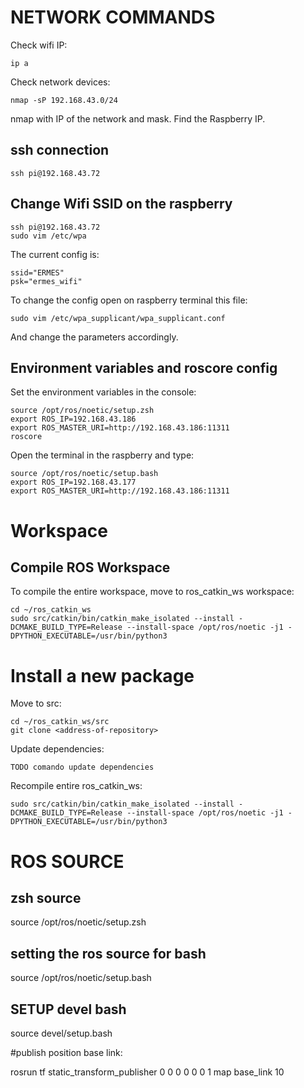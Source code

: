 # NETWORK COMMANDS

Check wifi IP:

```
ip a
```
Check network devices:

```
nmap -sP 192.168.43.0/24
```
nmap with IP of the network and mask. Find the Raspberry IP.
## ssh connection

```
ssh pi@192.168.43.72
```

## Change Wifi SSID on the raspberry


```
ssh pi@192.168.43.72
sudo vim /etc/wpa
```

The current config is:

```
ssid="ERMES"
psk="ermes_wifi"
```
To change the config open on raspberry terminal this file:
```
sudo vim /etc/wpa_supplicant/wpa_supplicant.conf 
```
And change the parameters accordingly.


## Environment variables and roscore config
Set the environment variables in the console:


```
source /opt/ros/noetic/setup.zsh
export ROS_IP=192.168.43.186  
export ROS_MASTER_URI=http://192.168.43.186:11311
roscore
```


Open the terminal in the raspberry and type:


```
source /opt/ros/noetic/setup.bash
export ROS_IP=192.168.43.177  
export ROS_MASTER_URI=http://192.168.43.186:11311
```

# Workspace

## Compile ROS Workspace
To compile the entire workspace, move to ros_catkin_ws workspace:
```
cd ~/ros_catkin_ws
sudo src/catkin/bin/catkin_make_isolated --install -DCMAKE_BUILD_TYPE=Release --install-space /opt/ros/noetic -j1 -DPYTHON_EXECUTABLE=/usr/bin/python3
```

# Install a new package
Move to src:
```
cd ~/ros_catkin_ws/src
git clone <address-of-repository>
```
Update dependencies:

```
TODO comando update dependencies
```

Recompile entire ros_catkin_ws:

```
sudo src/catkin/bin/catkin_make_isolated --install -DCMAKE_BUILD_TYPE=Release --install-space /opt/ros/noetic -j1 -DPYTHON_EXECUTABLE=/usr/bin/python3
```


<!--Finish the document when useful command must be added-->



# ROS SOURCE
## zsh source
source /opt/ros/noetic/setup.zsh

## setting the ros source for bash
source /opt/ros/noetic/setup.bash


## SETUP devel bash

source devel/setup.bash


#publish position base link:

rosrun tf static_transform_publisher 0 0 0 0 0 0 1 map base_link 10

